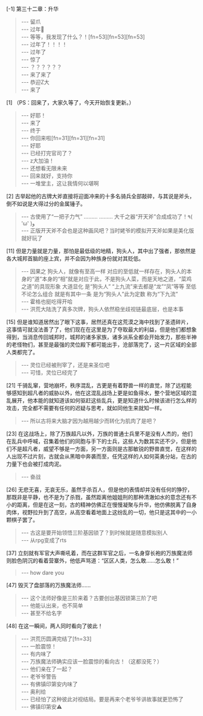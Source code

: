 
[-1] 第三十二章：升华
>--- 留爪<br>
>--- 过年🧨<br>
>--- 等等，我发现了什么？！[fn=53][fn=53][fn=53]<br>
>--- 过年了！！！！<br>
>--- 过年了<br>
>--- 惊了<br>
>--- ？？？？？？<br>
>--- 来了来了<br>
>--- 恭迎Z大<br>
>--- 来了<br>

[1] （PS：回来了，大家久等了，今天开始恢复更新。）
>--- 好耶！<br>
>--- 来了<br>
>--- 终于<br>
>--- 你回来啦[fn=31][fn=31][fn=31]<br>
>--- 好耶<br>
>--- 已经打完官司了？<br>
>--- z大加油！<br>
>--- 还想看无限未来<br>
>--- 回来就好，支持你<br>
>--- 一堆堂主，这让我情何以堪啊<br>

[2] 古举起他的古牌大斧直接将迎面冲来的十多名骑兵全部敲碎，与其说是斧头，倒不如说是大得过分的金属锤子。
>--- 古使用了“一把子力气”
………
………
大千之器“开天斧”合成成功了！٩( 'ω' )و<br>
>--- 正版开天斧不会也是这种画风吧？当时姥爷的模拟开天斧如果是美化版就好玩了<br>

[11] 但是力量就是力量，那怕是最低级的地精，狗头人，其中出了强者，那依然是各大城邦首脑的座上宾，并不会因为种族身份就对其贬低。
>--- 因果之 狗头人，就像有至高一样  对应的至低就一样存在，狗头人的本身的“道”本身的“相”就是对应于此，不是狗头人菜，而是天地之道，“菜鸡之道”的具现形象  大道显化 是“狗头人” “上九流”来去都是“龙”“凤”等等  至低不论怎么组合 就是有其中一条 是为“狗头人”此为定数 称为“下九流”<br>
>--- 霍格也挺吃得开哈<br>
>--- 洪荒大陆洗了真多次牌，狗头人依然稳坐歧视链最底层，也是本事<br>

[15] 但是谁知道居然出了眼下这事，居然还真在这荒漠之海中找到了圣遗碎片，这事情可就没法善了了，他们现在在这里是为了夺取最大的利益，但是他们都想象得到，当消息传回城邦时，城邦的诸多家族，诸多派系全都会开始发力，那些半神的老怪物们，甚至是最强的灵位殿下都可能出手，沧部落完了，这一片区域的全部人类都完了。
>--- 灵位已经被刑宰了，还是来圣位吧<br>
>--- 可惜，灵位已经完了<br>

[21] 千骑乱窜，营地崩坏，秩序混乱，古更是有着野兽一样的直觉，除了远程能够感知到超凡者的威胁以外，他在这混乱战场上更是如鱼得水，整个营地区域的混乱展开，他本能的就知道该如何驱赶这些乱兵，更是知道什么时候该进行怎么样的攻击，完全都不需要有任何的迟疑与思考，就如同他生来就知一样。
>--- 所以古将来大脑才因为越用越少而转化为肌肉了是吧？<br>

[23] 在这战场上，除了万族超凡以外，万族的普通士兵里不是没有人杰的，他们在乱兵中呼喊，召集着他们的同胞与手下的士兵，这些人为数其实还不少，但是他们不是超凡者，威望不够是一方面，另一方面则是古那敏锐的野兽直觉，在这样的人出现不过片刻，古就会从黑暗中奔袭而至，任凭这样的人如何英勇分站，在古的力量下也会被打成肉泥。
>--- 奋战<br>

[26] 无悲无喜，无哀无乐，虽然手杀百人，但是他的表情却并没有任何的狰狞，那既非是平静，也不是为了杀戮，虽然距离他姐姐刑的那种清澈如水的意念还有不小的距离，但是在这一刻，古的精神仿佛正在慢慢凝聚与升华，他仿佛脱离了自身肉体，视野拉升到了高空，从高空看着地面上这纷乱的一切，他只是这其中的一小颗棋子罢了。
>--- 古这是要开始领悟三阶基因锁了？到时候就是随意模拟别人<br>
>--- 从rpg变成了rts<br>

[37] 立刻就有军官大声嘶吼着，而在这群军官之后，一名身穿长袍的万族魔法师则脸色阴沉的看着营寨外，他低声骂道：“区区人类，怎么敢……怎么敢！”
>--- how dare you<br>

[47] 毁灭了盘部落的万族魔法师……
>--- 这个法师好像是三阶来着？古要创出基因锁第三阶了吧<br>
>--- 他能认出来，也不简单<br>
>--- 甚至不给名字<br>

[48] 在这一瞬间，两人同时看向了彼此！
>--- 洪荒历圆满完结了[fn=33]<br>
>--- 一脸震惊！<br>
>--- 有内味了<br>
>--- 万族魔法师确实应该一脸震惊的看向古！（这都没死？）<br>
>--- 他们亲在了一起？<br>
>--- 老爷爷警告<br>
>--- 有佛镇印第安内味了<br>
>--- 奥利给<br>
>--- 已经怕了这种彼此对视结局。要是再来个老爷爷讲故事就更恐怖了<br>
>--- 佛镇印第安⚠️<br>
